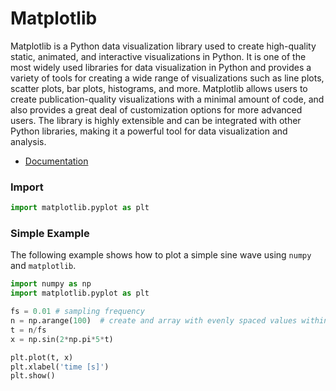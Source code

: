 # Matplotlib

Matplotlib is a Python data visualization library used to create high-quality static, animated, and interactive visualizations in Python. It is one of the most widely used libraries for data visualization in Python and provides a variety of tools for creating a wide range of visualizations such as line plots, scatter plots, bar plots, histograms, and more. Matplotlib allows users to create publication-quality visualizations with a minimal amount of code, and also provides a great deal of customization options for more advanced users. The library is highly extensible and can be integrated with other Python libraries, making it a powerful tool for data visualization and analysis.

* [Documentation](https://matplotlib.org/stable/index.html)


### Import

```python 
import matplotlib.pyplot as plt
```


### Simple Example 

The following example shows how to plot a simple sine wave using `numpy` and `matplotlib`.

```python 
import numpy as np
import matplotlib.pyplot as plt

fs = 0.01 # sampling frequency
n = np.arange(100)  # create and array with evenly spaced values within [0, 100) with step 1
t = n/fs
x = np.sin(2*np.pi*5*t)

plt.plot(t, x)
plt.xlabel('time [s]')
plt.show()
```